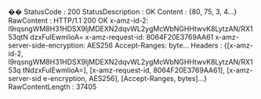 ��
 
 
 
 S t a t u s C o d e                 :   2 0 0 
 
 S t a t u s D e s c r i p t i o n   :   O K 
 
 C o n t e n t                       :   { 8 0 ,   7 5 ,   3 ,   4 . . . } 
 
 R a w C o n t e n t                 :   H T T P / 1 . 1   2 0 0   O K 
 
                                         x - a m z - i d - 2 :   l 9 r q s n g W M 8 H 3 1 H D S X 9 I j M D E X N 2 d q v W L 2 y g M c W b N G H H t w v K 8 L y t z A N / R X 1 5 3 q t N 
 
                                         d z x F u I E w m l i o A = 
 
                                         x - a m z - r e q u e s t - i d :   8 0 6 4 F 2 0 E 3 7 6 9 A A 6 1 
 
                                         x - a m z - s e r v e r - s i d e - e n c r y p t i o n :   A E S 2 5 6 
 
                                         A c c e p t - R a n g e s :   b y t e . . . 
 
 H e a d e r s                       :   { [ x - a m z - i d - 2 ,   l 9 r q s n g W M 8 H 3 1 H D S X 9 I j M D E X N 2 d q v W L 2 y g M c W b N G H H t w v K 8 L y t z A N / R X 1 5 3 q 
 
                                         t N d z x F u I E w m l i o A = ] ,   [ x - a m z - r e q u e s t - i d ,   8 0 6 4 F 2 0 E 3 7 6 9 A A 6 1 ] ,   [ x - a m z - s e r v e r - s i d 
 
                                         e - e n c r y p t i o n ,   A E S 2 5 6 ] ,   [ A c c e p t - R a n g e s ,   b y t e s ] . . . } 
 
 R a w C o n t e n t L e n g t h     :   3 7 4 0 5 
 
 
 
 
 
 
 
 
